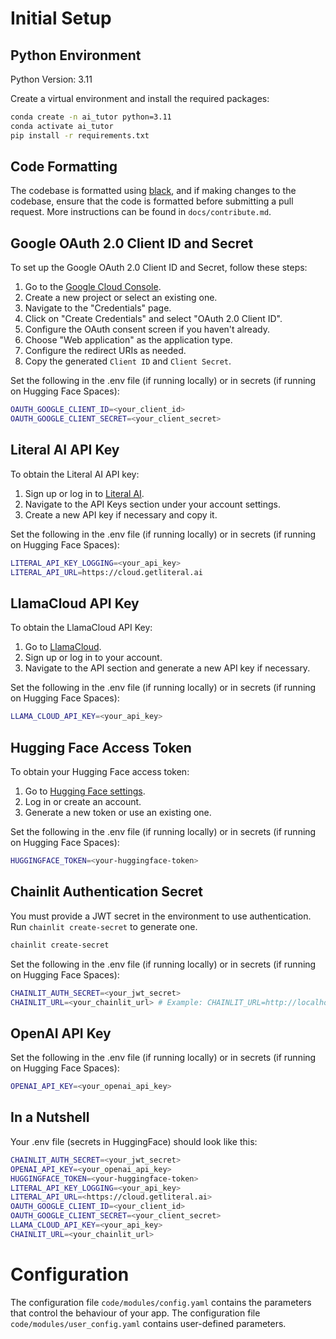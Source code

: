 # Initial Setup

## Python Environment

Python Version: 3.11

Create a virtual environment and install the required packages:

```bash
conda create -n ai_tutor python=3.11
conda activate ai_tutor
pip install -r requirements.txt
```

## Code Formatting

The codebase is formatted using [black](https://github.com/psf/black), and if making changes to the codebase, ensure that the code is formatted before submitting a pull request. More instructions can be found in `docs/contribute.md`.

## Google OAuth 2.0 Client ID and Secret

To set up the Google OAuth 2.0 Client ID and Secret, follow these steps:

1. Go to the [Google Cloud Console](https://console.cloud.google.com/apis/credentials).
2. Create a new project or select an existing one.
3. Navigate to the "Credentials" page.
4. Click on "Create Credentials" and select "OAuth 2.0 Client ID".
5. Configure the OAuth consent screen if you haven't already.
6. Choose "Web application" as the application type.
7. Configure the redirect URIs as needed.
8. Copy the generated `Client ID` and `Client Secret`.

Set the following in the .env file (if running locally) or in secrets (if running on Hugging Face Spaces):

```bash
OAUTH_GOOGLE_CLIENT_ID=<your_client_id>
OAUTH_GOOGLE_CLIENT_SECRET=<your_client_secret>
```

## Literal AI API Key

To obtain the Literal AI API key:

1. Sign up or log in to [Literal AI](https://cloud.getliteral.ai/).
2. Navigate to the API Keys section under your account settings.
3. Create a new API key if necessary and copy it.

Set the following in the .env file (if running locally) or in secrets (if running on Hugging Face Spaces):

```bash
LITERAL_API_KEY_LOGGING=<your_api_key>
LITERAL_API_URL=https://cloud.getliteral.ai
```

## LlamaCloud API Key

To obtain the LlamaCloud API Key:

1. Go to [LlamaCloud](https://cloud.llamaindex.ai/).
2. Sign up or log in to your account.
3. Navigate to the API section and generate a new API key if necessary.

Set the following in the .env file (if running locally) or in secrets (if running on Hugging Face Spaces):

```bash
LLAMA_CLOUD_API_KEY=<your_api_key>
```

## Hugging Face Access Token

To obtain your Hugging Face access token:

1. Go to [Hugging Face settings](https://huggingface.co/settings/tokens).
2. Log in or create an account.
3. Generate a new token or use an existing one.

Set the following in the .env file (if running locally) or in secrets (if running on Hugging Face Spaces):

```bash
HUGGINGFACE_TOKEN=<your-huggingface-token>
```

## Chainlit Authentication Secret

You must provide a JWT secret in the environment to use authentication. Run `chainlit create-secret` to generate one.
    
```bash
chainlit create-secret
```

Set the following in the .env file (if running locally) or in secrets (if running on Hugging Face Spaces):

```bash
CHAINLIT_AUTH_SECRET=<your_jwt_secret>
CHAINLIT_URL=<your_chainlit_url> # Example: CHAINLIT_URL=http://localhost:8000
```

## OpenAI API Key

Set the following in the .env file (if running locally) or in secrets (if running on Hugging Face Spaces):

```bash
OPENAI_API_KEY=<your_openai_api_key>
```

## In a Nutshell

Your .env file (secrets in HuggingFace) should look like this:

```bash
CHAINLIT_AUTH_SECRET=<your_jwt_secret>
OPENAI_API_KEY=<your_openai_api_key>
HUGGINGFACE_TOKEN=<your-huggingface-token>
LITERAL_API_KEY_LOGGING=<your_api_key>
LITERAL_API_URL=<https://cloud.getliteral.ai>
OAUTH_GOOGLE_CLIENT_ID=<your_client_id>
OAUTH_GOOGLE_CLIENT_SECRET=<your_client_secret>
LLAMA_CLOUD_API_KEY=<your_api_key>
CHAINLIT_URL=<your_chainlit_url>
```


# Configuration

The configuration file `code/modules/config.yaml` contains the parameters that control the behaviour of your app.
The configuration file `code/modules/user_config.yaml` contains user-defined parameters.